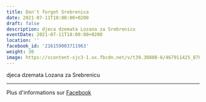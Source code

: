 ```yaml
---
title: Don't forget Srebrenica
date: 2021-07-11T18:00:00+0200
draft: false
description: djeca dzemata Lozana za Srebrenicu
eventDate: 2021-07-11T18:00:00+0200
location: ''
facebook_id: '216159003711963'
weight: 30
image: https://scontent-sjc3-1.xx.fbcdn.net/v/t39.30808-6/467911425_8702124949883247_8451066247417132989_n.jpg?_nc_cat=103&ccb=1-7&_nc_sid=9e60e4&_nc_eui2=AeGxBM5gmFoBDnSrQC1cOb3STHlsLy7Cd4JMeWwvLsJ3ggEqyGsB_zl-XvvPGWy8f0UPzzWjAuO3Zv4k3PBjBnj3&_nc_ohc=aXbSvCvCAnwQ7kNvwF9ZkJz&_nc_oc=AdnqlESNhxaDipmkLk9Fnls-jhpJCHF685YfBCsAdDk4iCVEk_7KolI0QQkYYMW79AA&_nc_zt=23&_nc_ht=scontent-sjc3-1.xx&edm=ABTKTjYEAAAA&_nc_gid=REawL56KNSPmk4ZXw5z31w&oh=00_AfEJ2XvT0L3SzKUiNj1InYxMYoFPd8myyxNpmxHKlxWExg&oe=681ACC19
---
```


djeca dzemata Lozana za Srebrenicu

---

Plus d'informations sur [Facebook](https://facebook.com/events/216159003711963)